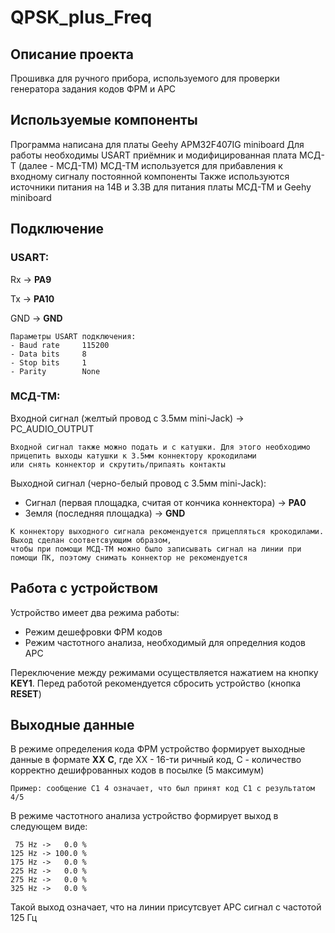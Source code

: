 # QPSK_plus_Freq



## Описание проекта
Прошивка для ручного прибора, используемого для проверки генератора задания кодов ФРМ и АРС 

## Используемые компоненты
Программа написана для платы Geehy APM32F407IG miniboard
Для работы необходимы USART приёмник и модифицированная плата МСД-Т (далее - МСД-ТМ)
МСД-ТМ используется для прибавления к входному сигналу постоянной компоненты
Также используются источники питания на 14В и 3.3В для питания платы МСД-ТМ и Geehy miniboard

## Подключение

### USART:

Rx -> **PA9**

Tx -> **PA10**

GND -> **GND**

```
Параметры USART подключения:
- Baud rate     115200
- Data bits     8
- Stop bits     1
- Parity        None
```

### МСД-ТМ:

Входной сигнал (желтый провод с 3.5мм mini-Jack) -> PC_AUDIO_OUTPUT

```
Входной сигнал также можно подать и с катушки. Для этого необходимо прицепить выходы катушки к 3.5мм коннектору крокодилами
или снять коннектор и скрутить/припаять контакты 
```

Выходной сигнал (черно-белый провод с 3.5мм mini-Jack):
- Сигнал (первая площадка, считая от кончика коннектора) -> **PA0**
- Земля (последняя площадка) -> **GND**

```
К коннектору выходного сигнала рекомендуется прицепляться крокодилами. Выход сделан соответсвующим образом,
чтобы при помощи МСД-ТМ можно было записывать сигнал на линии при помощи ПК, поэтому снимать коннектор не рекомендуется
```

## Работа с устройством

Устройство имеет два режима работы: 
- Режим дешефровки ФРМ кодов 
- Режим частотного анализа, необходимый для определния кодов АРС

Переключение между режимами осуществляется нажатием на кнопку **KEY1**. Перед работой рекомендуется сбросить устройство (кнопка **RESET**)

## Выходные данные

В режиме определения кода ФРМ устройство формирует выходные данные в формате **XX** **С**, 
где XX - 16-ти ричный код, C - количество корректно дешифрованных кодов в посылке (5 максимум)  

```
Пример: сообщение C1 4 означает, что был принят код C1 с результатом 4/5 
```

В режиме частотного анализа устройство формирует выход в следующем виде:

```
 75 Hz ->   0.0 %
125 Hz -> 100.0 %
175 Hz ->   0.0 %
225 Hz ->   0.0 %
275 Hz ->   0.0 %
325 Hz ->   0.0 %
```
Такой выход означает, что на линии присутсвует АРС сигнал с частотой 125 Гц
